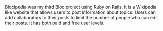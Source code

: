 Blocipedia was my third Bloc project using Ruby on Rails.  It is a Wikipedia like website that allows users to post information about topics.  Users can add collaborators to their posts to limit the number of people who can edit their posts.  It has both paid and free  user levels. 
